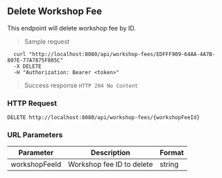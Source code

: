 ## Delete Workshop Fee
This endpoint will delete workshop fee by ID.

> Sample request

```shell
  curl "http://localhost:8080/api/workshop-fees/EDFFF909-64AA-4A7B-807E-77A7875F805C"
  -X DELETE
  -H "Authorization: Bearer <token>"
```

> Success response <code>HTTP 204 No Content</code>

### HTTP Request

`DELETE http://localhost:8080/api/workshop-fees/{workshopFeeId}`

### URL Parameters

Parameter | Description | Format
--------- | ----------- | ---------
workshopFeeId | Workshop fee ID to delete | string